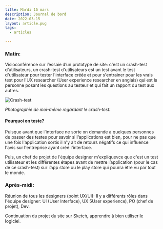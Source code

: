 ```yaml
---
title: Mardi 15 mars
description: Journal de bord
date: 2022-03-15
layout: article.pug
tags:
  - articles

---
```


### Matin:

Visioconférence sur l’essaie d’un prototype de site: c'est un crash-test d’utilisateurs, un crash-test d'utilisateurs est un test avant le test d'utilisateur pour tester l'interface créée et pour s'entrainer pour les vrais test pour l'UX researcher (User experience researcher en anglais) qui est la personne posant les questions au testeur et qui fait un rapport du test aux autres.

![Crash-test](/assets/crashtest.jpeg)

*Photographie de moi-même regardant le crash-test.*

#### Pourquoi on teste?

Puisque avant que l'interface ne sorte on demande à quelques personnes de passer des testes pour savoir si l'applications est bien, pour ne pas que une fois l'application sortis il n'y ait de retours négatifs ce qui influence l'avis sur l'entreprise ayant créé l'interface.  

Puis, un chef de projet de l'équipe designer m'expliquevce que c'est un test utilisateur et les différentes étapes avant de mettre l’application (pour le cas de ce crash-test) sur l’app store ou le play store qui pourra être vu par tout le monde.


### Après-midi:

Réunion de tous les designers (point UX/UI):
Il y a différents rôles dans l'équipe designer: UI (User Interface), UX 5User experience), PO (chef de projet), Dev.

Continuation du projet du site sur Sketch, apprendre à bien utiliser le logiciel.



<!-- pourquoi on teste? -->
<!-- ben c'est quoi un crash test -->
<!-- symboles? -->
<!-- comment l'équipe est structurée différents métiers (ui, ux, po, dev) -->
